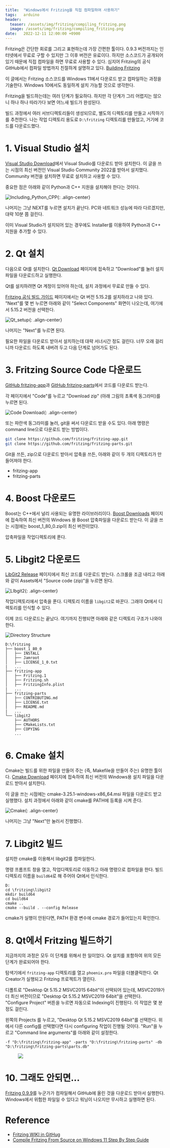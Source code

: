 ```yaml
---
title:  "Windows에서 Fritzing을 직접 컴파일하여 사용하기"
tags:   arduino
header:
  teaser: /assets/img/fritzing/compiling_fritzing.png
  image: /assets/img/fritzing/compiling_fritzing.png
date:   2022-12-11 12:00:00 +0900
---
```


Fritzing은 간단한 회로를 그리고 표현하는데 가장 간편한 툴이다. 0.9.3 버전까지는 인터넷에서 무료로 구할 수 있지만 그 이후 버전은 유료이다. 하지만 소스코드가 공개되어 있기 때문에 직접 컴파일을 하면 무료로 사용할 수 있다. 심지어 Fritzing의 공식 GitHub에서 컴파일 방법까지 친절하게 설명하고 있다. [Building Fritzing](https://github.com/fritzing/fritzing-app/wiki/1.-Building-Fritzing)

이 글에서는 Fritzing 소스코드를 Windows 11에서 다운로드 받고 컴파일하는 과정을 기술한다. Windows 10에서도 동일하게 설치 가능할 것으로 생각한다.

Fritzing을 빌드하는데는 여러 단계가 필요하다. 하지만 각 단계가 그리 어렵지는 않으니 하나 하나 따라가다 보면 어느새 빌드가 완성된다. 

빌드 과정에서 여러 서브디렉토리들이 생성되므로, 별도의 디렉토리를 만들고 시작하기를 추천한다. 나는 작업 디렉토리 용도로 `D:\fritzing` 디렉토리를 만들었고, 거기에 코드를 다운로드했다.

# 1. Visual Studio 설치

[Visual Studio Download](https://visualstudio.microsoft.com/downloads/)에서 Visual Studio를 다운로드 받아 설치한다. 이 글을 쓰는 시점의 최신 버전인 Visual Studio Community 2022를 받아서 설치했다. Community 버전을 설치하면 무료로 설치하고 사용할 수 있다. 

중요한 점은 아래와 같이 Python과 C++ 지원을 설치해야 한다는 것이다.

![Including_Python_CPP](/assets/img/fritzing/installing_visual_studio.png){: .align-center}

나머지는 그냥 NEXT를 누르면 설치가 끝난다. PC와 네트워크 성능에 따라 다르겠지만, 대략 10분 쯤 걸린다.

이미 Visual Studio가 설치되어 있는 경우에도 Installer를 이용하여 Python과 C++ 지원을 추가할 수 있다.

# 2. Qt 설치

다음으로 Qt를 설치한다. [Qt Download](https://www.qt.io/download-qt-installer) 페이지에 접속하고 "Download"를 눌러 설치파일을 다운로드하고 실행한다.

Qt를 설치하려면 Qt 계정이 있어야 하는데, 설치 과정에서 무료로 만들 수 있다.

[Fritzing 공식 빌드 가이드](https://github.com/fritzing/fritzing-app/wiki/1.-Building-Fritzing) 페이지에서는 Qt 버전 5.15.2를 설치하라고 나와 있다. "Next"를 몇 번 누르면 아래와 같이 "Select Components" 화면이 나오는데, 여기에서 5.15.2 버전을 선택한다.

![Qt_setup](/assets/img/fritzing/qt_setup.png){: .align-center}

나머지는 "Next"를 누르면 된다. 

필요한 파일을 다운로드 받아서 설치하는데 대략 서너시간 정도 걸린다. 너무 오래 걸리니까 다운로드 하도록 내버려 두고 다음 단계로 넘어가도 된다.

# 3. Fritzing Source Code 다운로드

[GitHub fritzing-app](https://github.com/fritzing/fritzing-app)과 [GitHub fritzing-parts](https://github.com/fritzing/fritzing-parts)에서 코드를 다운로드 받는다. 

각 페이지에서 "Code"를 누르고 "Download zip" (아래 그림의 초록색 동그라미)를 누르면 된다.

![Code Download](/assets/img/fritzing/code_download.png){: .align-center}

또는 파란색 동그라미를 눌러, git을 써서 다운로드 받을 수도 있다. 아래 명령은 command line으로 다운로드 받는 방법이다.

```bash
git clone https://github.com/fritzing/fritzing-app.git
git clone https://github.com/fritzing/fritzing-parts.git
```

Git을 쓰든, zip으로 다운로드 받아서 압축을 쓰든, 아래와 같이 두 개의 디렉토리가 만들어져야 한다.
* fritzing-app
* fritzing-parts

# 4. Boost 다운로드

Boost는 C++에서 널리 사용되는 유명한 라이브러리이다. [Boost Downloads](https://www.boost.org/users/download/) 페이지에 접속하여 최신 버전의 Windows 용 Boost 압축파일을 다운로드 받는다. 이 글을 쓰는 시점에는 boost_1_80_0.zip이 최신 버전이었다.

압축파일을 작업디렉토리에 푼다. 

# 5. Libgit2 다운로드

[LibGit2 Release](https://github.com/libgit2/libgit2/releases) 페이지에서 최신 코드를 다운로드 받는다. 스크롤을 조금 내리고 아래와 같이 Assets에서 "Source code (zip)"을 누르면 된다.

![LIbgit2](/assets/img/fritzing/libgit2.png){: .align-center}

작업디렉토리에서 압축을 푼다. 디렉토리 이름을 `libgit2`로 바꾼다. 그래야 Qt에서 디렉토리를 인식할 수 있다.

이제 코드 다운로드는 끝났다. 여기까지 진행되면 아래와 같은 디렉토리 구조가 나와야 한다.

![Directory Structure](/assets/img/fritzing/directory.png)

```
D:\fritzing
├── boost_1_80_0
│   ├── INSTALL
│   ├── Jamroot
│   ├── LICENSE_1_0.txt
|   ...
├── fritzing-app
│   ├── Fritzing.1
│   ├── Fritzing.sh
│   ├── FritzingInfo.plist
|   ...
├── fritzing-parts
│   ├── CONTRIBUTING.md
│   ├── LICENSE.txt
│   ├── README.md
|   ...
└── libgit2
    ├── AUTHORS
    ├── CMakeLists.txt
    ├── COPYING
    ...
```

# 6. Cmake 설치

Cmake는 빌드를 위한 파일을 만들어 주는 (즉, Makefile을 만들어 주는) 유명한 툴이다. [Cmake Download](https://cmake.org/download/) 페이지에 접속하여 최신 버전의 Windows용 설치 파일을 다운로드 받아서 설치한다.

이 글을 쓰는 시점에는 cmake-3.25.1-windows-x86_64.msi 파일을 다운로드 받고 실행했다. 설치 과정에서 아래와 같이 cmake를 PATH에 등록을 시켜 준다.

![Cmake](/assets/img/fritzing/cmake.png){: .align-center}

나머지는 그냥 "Next"만 눌러서 진행했다.

# 7. Libgit2 빌드

설치한 cmake를 이용해서 libgit2를 컴파일한다.

명령 프롬프트 창을 열고, 작업디렉토리로 이동하고 아래 명령으로 컴파일을 한다. 빌드 디렉토리 이름을 `build64`로 해 주어야 Qt에서 인식한다. 

```
D:
cd \fritzing\libgit2
mkdir build64
cd build64
cmake ..
cmake --build . --config Release
```

cmake가 실행이 안된다면, PATH 환경 변수에 cmake 경로가 들어있는지 확인한다.

# 8. Qt에서 Fritzing 빌드하기

지금까지의 과정은 모두 이 단계를 위해서 한 일이었다. Qt 설치를 포함하여 위의 모든 단계가 완료되어야 한다.

탐색기에서 `fritzing-app` 디렉토리를 열고 `phoenix.pro` 파일을 더블클릭한다. Qt Creator가 실행되고 Fritzing 프로젝트가 열린다. 

디폴트로 "Desktop Qt 5.15.2 MSVC2015 64bit"이 선택되어 있는데, MSVC2019가 더 최신 버전이므로 "Desktop Qt 5.15.2 MSVC2019 64bit"을 선택한다. "Configure Project" 버튼을 누르면 자동으로 Indexing이 진행된다. 이 작업은 몇 분 정도 걸린다.

왼쪽의 Projects 를 누르고, "Desktop Qt 5.15.2 MSVC2019 64bit"를 선택한다. 위에서 다른 config를 선택했다면 다시 configuring 작업이 진행될 것이다. "Run"을 누르고 "Command line arguments"를 아래와 같이 설정한다.

```
-f "D:\fritzing\fritzing-app" -parts "D:\fritzing\fritzing-parts" -db "D:\fritzing\fritzing-parts\parts.db"
```

<figure>
    <a href="/assets/img/fritzing/qt_cla.png" class="align-center"><img src="/assets/img/fritzing/qt_cla.png"></a>
</figure>

# 10. 그래도 안되면...

[Fritzing 0.9.9](https://github.com/Move2win/Fritzing-0.9.9.64.pc-Compiled-Build)를 누군가가 컴파일해서 GitHub에 올린 것을 다운로드 받아서 실행한다. Windows에서 위험한 파일일 수 있다고 워닝이 나오지만 무시하고 실행하면 된다.


# Reference

* [Fritzing WIKI in GitHug](https://github.com/fritzing/fritzing-app/wiki)
* [Compile Fritzing From Source on Windows 11 Step By Step Guide](https://siytek.com/build-fritzing-windows/)


